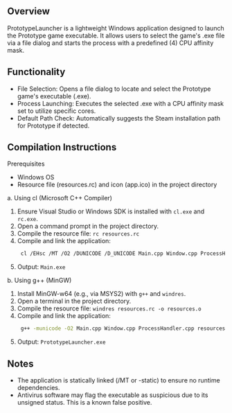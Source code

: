 Overview
--------
PrototypeLauncher is a lightweight Windows application designed to launch the Prototype game executable. It allows users to select the game's .exe file via a file dialog and starts the process with a predefined (4) CPU affinity mask.

Functionality
-------------
- File Selection: Opens a file dialog to locate and select the Prototype game's executable (.exe).
- Process Launching: Executes the selected .exe with a CPU affinity mask set to utilize specific cores.
- Default Path Check: Automatically suggests the Steam installation path for Prototype if detected.

Compilation Instructions
------------------------

Prerequisites
- Windows OS
- Resource file (resources.rc) and icon (app.ico) in the project directory

a. Using cl (Microsoft C++ Compiler)
1. Ensure Visual Studio or Windows SDK is installed with `cl.exe` and `rc.exe`.
2. Open a command prompt in the project directory.
3. Compile the resource file: `rc resources.rc`
4. Compile and link the application:
   ```bash
    cl /EHsc /MT /O2 /DUNICODE /D_UNICODE Main.cpp Window.cpp ProcessHandler.cpp resources.res /link comdlg32.lib user32.lib gdi32.lib
    ```
5. Output: `Main.exe`

b. Using g++ (MinGW)
1. Install MinGW-w64 (e.g., via MSYS2) with `g++` and `windres`.
2. Open a terminal in the project directory.
3. Compile the resource file:
   `windres resources.rc -o resources.o`
4. Compile and link the application:
   ```bash
    g++ -municode -O2 Main.cpp Window.cpp ProcessHandler.cpp resources.o -o PrototypeLauncher.exe -lcomdlg32 -luser32 -lgdi32 -static
    ```
5. Output: `PrototypeLauncher.exe`

Notes
-----
- The application is statically linked (/MT or -static) to ensure no runtime dependencies.
- Antivirus software may flag the executable as suspicious due to its unsigned status. This is a known false positive.
